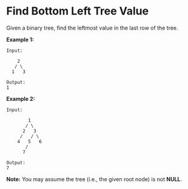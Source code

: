 # Find Bottom Left Tree Value

Given a binary tree, find the leftmost value in the last row of the tree.

**Example 1:**

```pseudo
Input:

    2
   / \
  1   3

Output:
1
```

**Example 2:**

```pseudo
Input:

        1
       / \
      2   3
     /   / \
    4   5   6
       /
      7

Output:
7
```

**Note:** You may assume the tree (i.e., the given root node) is not **NULL**.
